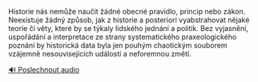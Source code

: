 
Historie nás nemůže naučit žádné obecné pravidlo, princip nebo zákon. Neexistuje žádný způsob, jak z historie a posteriori vyabstrahovat nějaké teorie či věty, které by se týkaly lidského jednání a politik. Bez vyjasnění, uspořádání a interpretace ze strany systematického praxeologického poznání by historická data byla jen pouhým chaotickým souborem vzájemně nesouvisejících událostí a neforemnou změtí.

[🔊 Poslechnout audio](/data/7-paragraphs/audio/chapter_18/para_001-Historie-ns-neme-nauit-dn-obecn-pravidlo.mp3)

